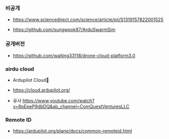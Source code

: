 

### 비공개

- https://www.sciencedirect.com/science/article/pii/S1319157822001525

- https://github.com/sungwook87/ArduSwarmSim





### 공개버전
- https://github.com/waiting33118/drone-cloud-platform3.0


### airdu cloud
-  Ardupilot Cloud
-  https://cloud.ardupilot.org/

- 유사 https://www.youtube.com/watch?v=8pEpeP9dbDQ&ab_channel=ComQuestVenturesLLC



### Remote ID
- https://ardupilot.org/plane/docs/common-remoteid.html


